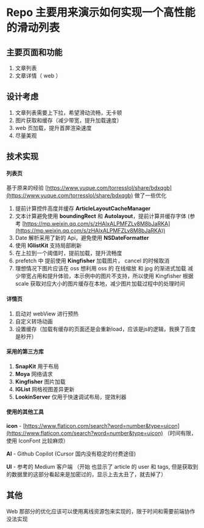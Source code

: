 # Repo 主要用来演示如何实现一个高性能的滑动列表

## 主要页面和功能
1. 文章列表
2. 文章详情（ web ）

## 设计考虑
1. 文章列表需要上下拉，希望滑动流畅，无卡顿
2. 图片获取和缓存（减少带宽，提升加载速度）
3. web 页加载，提升首屏渲染速度
4. 尽量美观

## 技术实现
#### 列表页
基于原来的经验 [https://www.yuque.com/torresslol/share/bdxqgb](https://www.yuque.com/torresslol/share/bdxqgb) 做了一些优化

1. 提前计算控件高度并缓存 **ArticleLayoutCacheManager**
2. 文本计算避免使用 **boundingRect** 和 **Autolayout**，提前计算并缓存字体 (参考 [https://mp.weixin.qq.com/s/zHAlxALPMFZLv8M8bJaRKA](https://mp.weixin.qq.com/s/zHAlxALPMFZLv8M8bJaRKA))
3. Date 解析采用了新的 Api，避免使用 **NSDateFormatter**
4. 使用 **IGlistKit** 支持局部刷新
5. 在上拉到一个阈值时，提前加载，提升流畅度
6. prefetch 中 提前使用 **Kingfisher** 加载图片， cancel 的时候取消
7. 理想情况下图片应该在 oss 想利用 oss 的 在线缩放 和 jpg 的渐进式加载 减少带宽占用和提升体验，本示例中的图片不支持，所以使用 Kingfisher 根据 scale 获取对应大小的图片缓存在本地，减少图片加载过程中的处理时间

#### 详情页
1. 启动对 webView 进行预热
2. 自定义转场动画
3. 设置缓存（加载有缓存的页面还是会重新load，应该是js的逻辑，我换了百度是秒开）

#### 采用的第三方库
1. **SnapKit** 用于布局
2. **Moya** 网络请求
3. **Kingfisher** 图片加载
4. **IGList** 网格视图差异更新
5. **LookinServer** 仅用于快速调试布局，提效利器


#### 使用的其他工具
**icon** - [https://www.flaticon.com/search?word=number&type=uicon](https://www.flaticon.com/search?word=number&type=uicon) （时间有限，使用 IconFont 比较麻烦）

**AI** - Github Copilot (Cursor 国内没有稳定的付费途径)

**UI** - 参考的 Medium 客户端 （开始 也显示了 article 的 user 和 tags,  但是获取到的数据里的这部分看起来是加密过的，显示上去太丑了，就去掉了）

## 其他
Web 那部分的优化应该可以使用离线资源包来实现的，限于时间和需要前端协作没法实现




